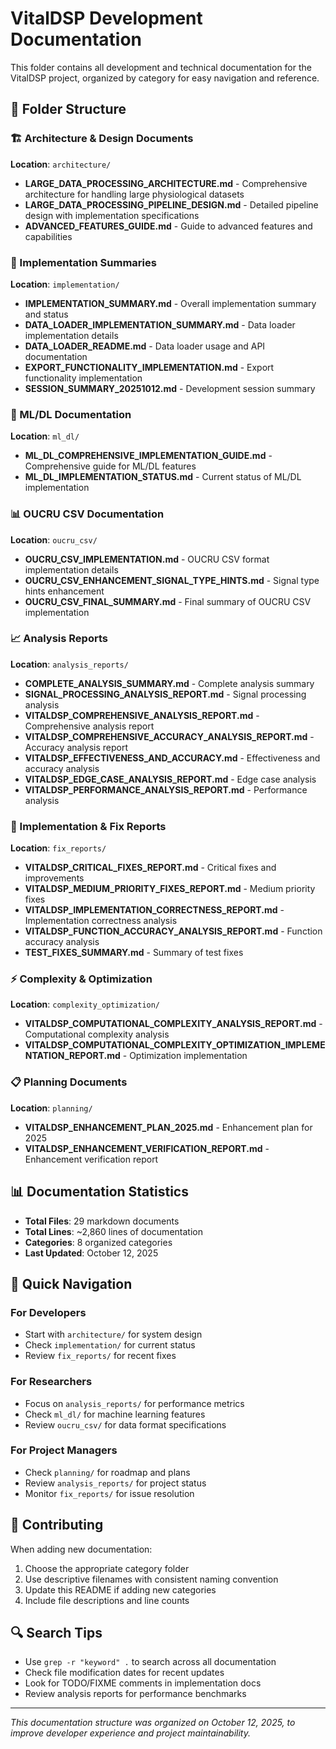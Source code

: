 # VitalDSP Development Documentation

This folder contains all development and technical documentation for the VitalDSP project, organized by category for easy navigation and reference.

## 📁 Folder Structure

### 🏗️ Architecture & Design Documents
**Location**: `architecture/`
- **LARGE_DATA_PROCESSING_ARCHITECTURE.md** - Comprehensive architecture for handling large physiological datasets
- **LARGE_DATA_PROCESSING_PIPELINE_DESIGN.md** - Detailed pipeline design with implementation specifications
- **ADVANCED_FEATURES_GUIDE.md** - Guide to advanced features and capabilities

### 🔧 Implementation Summaries
**Location**: `implementation/`
- **IMPLEMENTATION_SUMMARY.md** - Overall implementation summary and status
- **DATA_LOADER_IMPLEMENTATION_SUMMARY.md** - Data loader implementation details
- **DATA_LOADER_README.md** - Data loader usage and API documentation
- **EXPORT_FUNCTIONALITY_IMPLEMENTATION.md** - Export functionality implementation
- **SESSION_SUMMARY_20251012.md** - Development session summary

### 🤖 ML/DL Documentation
**Location**: `ml_dl/`
- **ML_DL_COMPREHENSIVE_IMPLEMENTATION_GUIDE.md** - Comprehensive guide for ML/DL features
- **ML_DL_IMPLEMENTATION_STATUS.md** - Current status of ML/DL implementation

### 📊 OUCRU CSV Documentation
**Location**: `oucru_csv/`
- **OUCRU_CSV_IMPLEMENTATION.md** - OUCRU CSV format implementation details
- **OUCRU_CSV_ENHANCEMENT_SIGNAL_TYPE_HINTS.md** - Signal type hints enhancement
- **OUCRU_CSV_FINAL_SUMMARY.md** - Final summary of OUCRU CSV implementation

### 📈 Analysis Reports
**Location**: `analysis_reports/`
- **COMPLETE_ANALYSIS_SUMMARY.md** - Complete analysis summary
- **SIGNAL_PROCESSING_ANALYSIS_REPORT.md** - Signal processing analysis
- **VITALDSP_COMPREHENSIVE_ANALYSIS_REPORT.md** - Comprehensive analysis report
- **VITALDSP_COMPREHENSIVE_ACCURACY_ANALYSIS_REPORT.md** - Accuracy analysis report
- **VITALDSP_EFFECTIVENESS_AND_ACCURACY.md** - Effectiveness and accuracy analysis
- **VITALDSP_EDGE_CASE_ANALYSIS_REPORT.md** - Edge case analysis
- **VITALDSP_PERFORMANCE_ANALYSIS_REPORT.md** - Performance analysis

### 🔧 Implementation & Fix Reports
**Location**: `fix_reports/`
- **VITALDSP_CRITICAL_FIXES_REPORT.md** - Critical fixes and improvements
- **VITALDSP_MEDIUM_PRIORITY_FIXES_REPORT.md** - Medium priority fixes
- **VITALDSP_IMPLEMENTATION_CORRECTNESS_REPORT.md** - Implementation correctness analysis
- **VITALDSP_FUNCTION_ACCURACY_ANALYSIS_REPORT.md** - Function accuracy analysis
- **TEST_FIXES_SUMMARY.md** - Summary of test fixes

### ⚡ Complexity & Optimization
**Location**: `complexity_optimization/`
- **VITALDSP_COMPUTATIONAL_COMPLEXITY_ANALYSIS_REPORT.md** - Computational complexity analysis
- **VITALDSP_COMPUTATIONAL_COMPLEXITY_OPTIMIZATION_IMPLEMENTATION_REPORT.md** - Optimization implementation

### 📋 Planning Documents
**Location**: `planning/`
- **VITALDSP_ENHANCEMENT_PLAN_2025.md** - Enhancement plan for 2025
- **VITALDSP_ENHANCEMENT_VERIFICATION_REPORT.md** - Enhancement verification report

## 📊 Documentation Statistics

- **Total Files**: 29 markdown documents
- **Total Lines**: ~2,860 lines of documentation
- **Categories**: 8 organized categories
- **Last Updated**: October 12, 2025

## 🚀 Quick Navigation

### For Developers
- Start with `architecture/` for system design
- Check `implementation/` for current status
- Review `fix_reports/` for recent fixes

### For Researchers
- Focus on `analysis_reports/` for performance metrics
- Check `ml_dl/` for machine learning features
- Review `oucru_csv/` for data format specifications

### For Project Managers
- Check `planning/` for roadmap and plans
- Review `analysis_reports/` for project status
- Monitor `fix_reports/` for issue resolution

## 📝 Contributing

When adding new documentation:
1. Choose the appropriate category folder
2. Use descriptive filenames with consistent naming convention
3. Update this README if adding new categories
4. Include file descriptions and line counts

## 🔍 Search Tips

- Use `grep -r "keyword" .` to search across all documentation
- Check file modification dates for recent updates
- Look for TODO/FIXME comments in implementation docs
- Review analysis reports for performance benchmarks

---

*This documentation structure was organized on October 12, 2025, to improve developer experience and project maintainability.*
